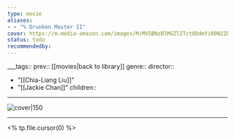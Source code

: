 ```yaml
---
type: movie
aliases:
- - "% Drunken Master II"
cover: https://m.media-amazon.com/images/M/MV5BNzBlMGZlZTctODdmYi00N2ZkLThkYjItZDdiNTQzNWIxMjAzXkEyXkFqcGc@._V1_SX300.jpg
status: todo
recommendedby:
---
```

___tags:: prev:: [[movies|back to library]]
genre::
director:: 
  - "[[Chia-Liang Liu]]"
  - "[[Jackie Chan]]"
children::
___
![cover|150](https://m.media-amazon.com/images/M/MV5BNzBlMGZlZTctODdmYi00N2ZkLThkYjItZDdiNTQzNWIxMjAzXkEyXkFqcGc@._V1_SX300.jpg)
___
<% tp.file.cursor(0) %>
